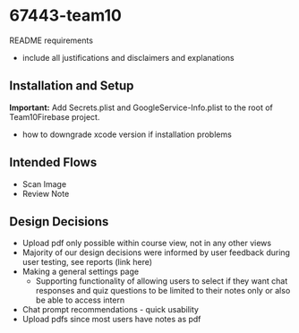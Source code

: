 # 67443-team10

README requirements
- include all justifications and disclaimers and explanations

## Installation and Setup
**Important:** Add Secrets.plist and GoogleService-Info.plist to the root of Team10Firebase project. 

- how to downgrade xcode version if installation problems

## Intended Flows
- Scan Image
- Review Note

## Design Decisions
- Upload pdf only possible within course view, not in any other views
- Majority of our design decisions were informed by user feedback during user testing, see reports (link here)
- Making a general settings page
  - Supporting functionality of allowing users to select if they want chat responses and quiz questions to be limited to their notes only or also be able to access intern
- Chat prompt recommendations - quick usability
- Upload pdfs since most users have notes as pdf


